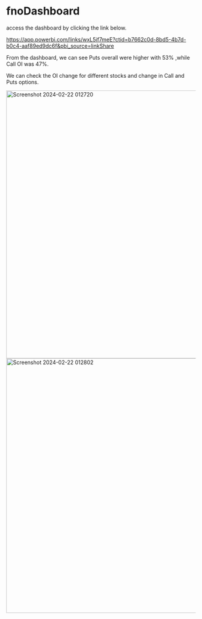 # fnoDashboard

access the dashboard by clicking the link below.

https://app.powerbi.com/links/wxL5if7meE?ctid=b7662c0d-8bd5-4b7d-b0c4-aaf89ed9dc6f&pbi_source=linkShare

From the dashboard, we can see Puts overall were higher with 53% ,while Call OI was 47%.

We can check the OI change for different stocks and change in Call and Puts options.

<img width="711" alt="Screenshot 2024-02-22 012720" src="https://github.com/vinaymanchanda19/fnoDashboard/assets/147803087/96cb29bf-4a0e-4f58-9970-9fb23678d23b">


<img width="676" alt="Screenshot 2024-02-22 012802" src="https://github.com/vinaymanchanda19/fnoDashboard/assets/147803087/78e822d8-fc24-43e7-841f-3aa7fc2389bc">
